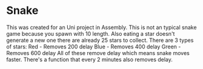 # Snake
This was created for an Uni project in Assembly.
  This is not an typical snake game because you spawn with 10 length.
  Also eating a star doesn't generate a new one there are already 25 stars to collect.
  There are 3 types of stars:
  Red - Removes 200 delay
  Blue - Removes 400 delay
  Green - Removes 600 delay
  All of these remove delay which means snake moves faster.
  There's a function that every 2 minutes also removes delay.



